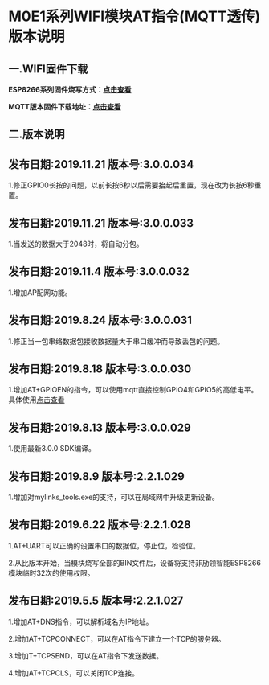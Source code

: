 # M0E1系列WIFI模块AT指令(MQTT透传)版本说明

## 一.WIFI固件下载

**ESP8266系列固件烧写方式：[点击查看](https://github.com/mqlinks/MYLINKS_FIRMWARE_DOC/tree/master/WIFI/M0E1_ESP8266)**

**MQTT版本固件下载地址：[点击查看](http://mqlinks.tpddns.cn:1888/kodexplorer/index.php?share/folder&user=100&sid=IfrKCUMb)**

## 二.版本说明
## 发布日期:2019.11.21 版本号:3.0.0.034

1.修正GPIO0长按的问题，以前长按6秒以后需要抬起后重置，现在改为长按6秒重置。

## 发布日期:2019.11.21 版本号:3.0.0.033

1.当发送的数据大于2048时，将自动分包。

## 发布日期:2019.11.4 版本号:3.0.0.032

1.增加AP配网功能。

## 发布日期:2019.8.24 版本号:3.0.0.031

1.修正当一包串络数据包接收数据量大于串口缓冲而导致丢包的问题。

## 发布日期:2019.8.18 版本号:3.0.0.030

1.增加AT+GPIOEN的指令，可以使用mqtt直接控制GPIO4和GPIO5的高低电平。具体使用[点击查看](https://blog.csdn.net/mqlinks/article/details/99712224)

## 发布日期:2019.8.13 版本号:3.0.0.029

1.使用最新3.0.0 SDK编译。

## 发布日期:2019.8.9 版本号:2.2.1.029

1.增加对mylinks_tools.exe的支持，可以在局域网中升级更新设备。


## 发布日期:2019.6.22 版本号:2.2.1.028

1.AT+UART可以正确的设置串口的数据位，停止位，检验位。

2.从比版本开始，当模块烧写全部的BIN文件后，设备将支持非劢领智能ESP8266模块临时32次的使用权限。

## 发布日期:2019.5.5    版本号:2.2.1.027

1.增加AT+DNS指令，可以解析域名为IP地址。

2.增加AT+TCPCONNECT，可以在AT指令下建立一个TCP的服务器。

3.增加T+TCPSEND，可以在AT指令下发送数据。

4.增加AT+TCPCLS，可以关闭TCP连接。
